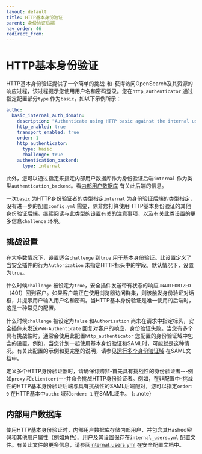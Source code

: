 ```yaml
---
layout: default
title: HTTP基本身份验证
parent: 身份验证后端
nav_order: 46
redirect_from:
---
```



# HTTP基本身份验证

HTTP基本身份验证提供了一个简单的挑战-和-获得访问OpenSearch及其资源的响应过程，该过程提示您使用用户名和密码登录。您在`http_authenticator` 通过指定配置部分`type` 作为`basic`，如以下示例所示：

```yml
authc:
  basic_internal_auth_domain:
    description: "Authenticate using HTTP basic against the internal users database"
    http_enabled: true
    transport_enabled: true
    order: 1
    http_authenticator:
      type: basic
      challenge: true
    authentication_backend:
      type: internal
```

此外，您可以通过指定来指定内部用户数据库作为身份验证后端`internal` 作为类型`authentication_backend`。看[内部用户数据库](#the-internal-user-database) 有关此后端的信息。

一次`basic` 为HTTP身份验证者的类型指定`internal` 为身份验证后端的类型指定，没有进一步的配置`config.yml` 需要，除非您打算使用HTTP基本身份验证的其他身份验证后端。继续阅读与此类型的设置有关的注意事项，以及有关此类设置的更多信息`challenge` 环境。


## 挑战设置

在大多数情况下，设置适合`challenge` 到`true` 用于基本身份验证。此设置定义了当安全插件的行为`Authorization` 未指定HTTP标头中的字段。默认情况下，设置为`true`。

什么时候`challenge` 被设定为`true`，安全插件发送带有状态的响应`UNAUTHORIZED` （401）回到客户。如果客户端正在使用浏览器访问群集，则该触发身份验证对话框，并提示用户输入用户名和密码。当HTTP基本身份验证是唯一使用的后端时，这是一种常见的配置。

什么时候`challenge` 被设定为`false` 和`Authorization` 尚未在请求中指定标头，安全插件未发送`WWW-Authenticate` 回复对客户的响应，身份验证失败。当您有多个具有挑战性时，通常会使用此配置`http_authenticator` 您配置的身份验证域中包含的设置。例如，当您计划一起使用基本身份验证和SAML时，可能就是这种情况。有关此配置的示例和更完整的说明，请参见[运行多个身份验证域]({{site.url}}{{site.baseurl}}/security/authentication-backends/saml/#running-multiple-authentication-domains) 在SAML文档中。

定义多个HTTP身份验证器时，请确保订购非-首先具有挑战性的身份验证者---例如`proxy` 和`clientcert`---并命令挑战HTTP身份验证者。例如，在非配置中-挑战性的HTTP基本身份验证后端与具有挑战性的SAML后端配对，您可以指定`order: 0` 在HTTP基本中`authc` 域和`order: 1` 在SAML域中。
{: .note}


## 内部用户数据库

使用HTTP基本身份验证时，内部用户数据库存储内部用户，并包含其Hashed密码和其他用户属性（例如角色）。用户及其设置保存在`internal_users.yml` 配置文件。有关此文件的更多信息，请参阅[internal_users.yml]({{site.url}}{{site.baseurl}}/security/configuration/yaml/#internal_usersyml) 在安全配置文档中。


